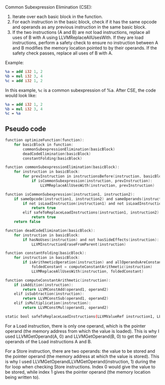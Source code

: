 Common Subexpression Elimination (CSE):
    
1. Iterate over each basic block in the function.    
2. For each instruction in the basic block, check if it has the same opcode and operands as any previous instruction in the same basic block. 
3. If the two instructions (A and B) are not load instructions, replace all uses of B with A using LLVMReplaceAllUsesWith. If they are load instructions, perform a safety check to ensure no instruction between A and B modifies the memory location pointed to by their operands. If the safety check passes, replace all uses of B with A.


Example:
```LLVM
%a = add i32 1, 2
%b = mul i32 3, 4
%c = add i32 1, 2
```

In this example, `%c` is a common subexpression of %a. After CSE, the code would look like:

```LLVM
%a = add i32 1, 2
%b = mul i32 3, 4
%c = %a
```



## Pseudo code
```c
function optimizeFunction(function):
    for basicBlock in function:
        commonSubexpressionElimination(basicBlock)
        deadCodeElimination(basicBlock)
        constantFolding(basicBlock)

function commonSubexpressionElimination(basicBlock):
    for instruction in basicBlock:
        for prevInstruction in instructionsBefore(instruction, basicBlock):
            if isCommonSubexpression(instruction, prevInstruction):
                LLVMReplaceAllUsesWith(instruction, prevInstruction)

function isCommonSubexpression(instruction1, instruction2):
    if sameOpcode(instruction1, instruction2) and sameOperands(instruction1, instruction2):
        if not isLoadInstruction(instruction1) and not isLoadInstruction(instruction2):
            return true
        elif safeToReplaceLoadInstructions(instruction1, instruction2):
            return true
    return false

function deadCodeElimination(basicBlock):
    for instruction in basicBlock:
        if hasNoUses(instruction) and not hasSideEffects(instruction):
            LLVMInstructionEraseFromParent(instruction)

function constantFolding(basicBlock):
    for instruction in basicBlock:
        if isArithmeticOperation(instruction) and allOperandsAreConstant(instruction):
            foldedConstant = computeConstantArithmetic(instruction)
            LLVMReplaceAllUsesWith(instruction, foldedConstant)

function computeConstantArithmetic(instruction):
    if isAddition(instruction):
        return LLVMConstAdd(operand1, operand2)
    elif isSubtraction(instruction):
        return LLVMConstSub(operand1, operand2)
    elif isMultiplication(instruction):
        return LLVMConstMul(operand1, operand2)
```

```bash
static bool safeToReplaceLoadInstructions(LLVMValueRef instruction1, LLVMValueRef instruction2) {
```
For a Load instruction, there is only one operand, which is the pointer operand (the memory address from which the value is loaded). This is why I used LLVMGetOperand(A, 0) and LLVMGetOperand(B, 0) to get the pointer operands of the Load instructions A and B.

For a Store instruction, there are two operands: the value to be stored and the pointer operand (the memory address at which the value is stored). This is why I used LLVMGetOperandLLVMGetOperand(instruction, 1) during the for loop when checking Store instructions. Index 0 would give the value to be stored, while index 1 gives the pointer operand (the memory location being written to).